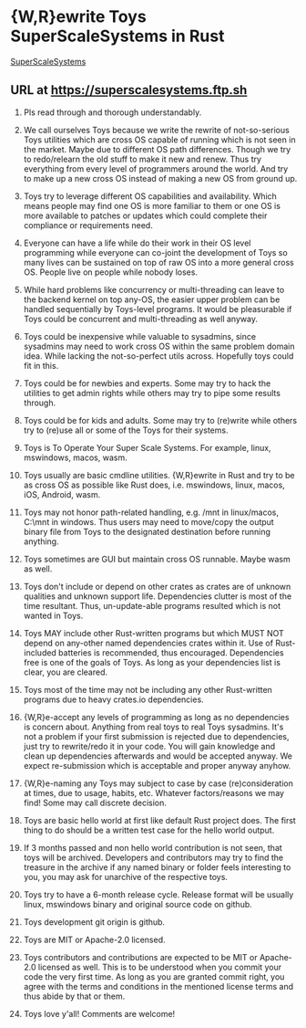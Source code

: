# {W,R}ewrite Toys SuperScaleSystems in Rust

[SuperScaleSystems](superscale-systems.md)

## URL at <https://superscalesystems.ftp.sh>

1. Pls read through and thorough understandably.

1. We call ourselves Toys because we write the rewrite of not-so-serious Toys utilities which are cross OS capable of running which is not seen in the market. Maybe due to different OS path differences. Though we try to redo/relearn the old stuff to make it new and renew. Thus try everything from every level of programmers around the world. And try to make up a new cross OS instead of making a new OS from ground up.

1. Toys try to leverage different OS capabilities and availability. Which means people may find one OS is more familiar to them or one OS is more available to patches or updates which could complete their compliance or requirements need.

1. Everyone can have a life while do their work in their OS level programming while everyone can co-joint the development of Toys so many lives can be sustained on top of raw OS into a more general cross OS. People live on people while nobody loses.

1. While hard problems like concurrency or multi-threading can leave to the backend kernel on top any-OS, the easier upper problem can be handled sequentially by Toys-level programs. It would be pleasurable if Toys could be concurrent and multi-threading as well anyway.

1. Toys could be inexpensive while valuable to sysadmins, since sysadmins may need to work cross OS within the same problem domain idea. While lacking the not-so-perfect utils across. Hopefully toys could fit in this.

1. Toys could be for newbies and experts. Some may try to hack the utilities to get admin rights while others may try to pipe some results through.

1. Toys could be for kids and adults. Some may try to (re)write while others try to (re)use all or some of the Toys for their systems.

1. Toys is To Operate Your Super Scale Systems. For example, linux, mswindows, macos, wasm.

1. Toys usually are basic cmdline utilities. {W,R}ewrite in Rust and try to be as cross OS as possible like Rust does, i.e. mswindows, linux, macos, iOS, Android, wasm.

1. Toys may not honor path-related handling, e.g. /mnt in linux/macos, C:\mnt in windows. Thus users may need to move/copy the output binary file from Toys to the designated destination before running anything.

1. Toys sometimes are GUI but maintain cross OS runnable. Maybe wasm as well.

1. Toys don't include or depend on other crates as crates are of unknown qualities and unknown support life. Dependencies clutter is most of the time resultant. Thus, un-update-able programs resulted which is not wanted in Toys.

1. Toys MAY include other Rust-written programs but which MUST NOT depend on any-other named dependencies crates within it. Use of Rust-included batteries is recommended, thus encouraged. Dependencies free is one of the goals of Toys. As long as your dependencies list is clear, you are cleared.

1. Toys most of the time may not be including any other Rust-written programs due to heavy crates.io dependencies.

1. {W,R}e-accept any levels of programming as long as no dependencies is concern about. Anything from real toys to real Toys sysadmins. It's not a problem if your first submission is rejected due to dependencies, just try to rewrite/redo it in your code. You will gain knowledge and clean up dependencies afterwards and would be accepted anyway. We expect re-submission which is acceptable and proper anyway anyhow.

1. {W,R}e-naming any Toys may subject to case by case (re)consideration at times, due to usage, habits, etc. Whatever factors/reasons we may find! Some may call discrete decision.

1. Toys are basic hello world at first like default Rust project does. The first thing to do should be a written test case for the hello world output.

1. If 3 months passed and non hello world contribution is not seen, that toys will be archived. Developers and contributors may try to find the treasure in the archive if any named binary or folder feels interesting to you, you may ask for unarchive of the respective toys.

1. Toys try to have a 6-month release cycle. Release format will be usually linux, mswindows binary and original source code on github.

1. Toys development git origin is github.

1. Toys are MIT or Apache-2.0 licensed.

1. Toys contributors and contributions are expected to be MIT or Apache-2.0 licensed as well. This is to be understood when you commit your code the very first time. As long as you are granted commit right, you agree with the terms and conditions in the mentioned license terms and thus abide by that or them.

1. Toys love y'all! Comments are welcome!
